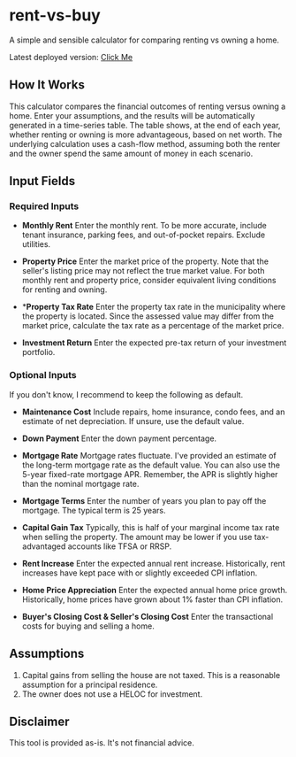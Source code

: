 # rent-vs-buy
A simple and sensible calculator for comparing renting vs owning a home.

Latest deployed version: [Click Me](https://low-earth-orbit.github.io/rent-vs-buy/)

## How It Works
This calculator compares the financial outcomes of renting versus owning a home. Enter your assumptions, and the results will be automatically generated in a time-series table. The table shows, at the end of each year, whether renting or owning is more advantageous, based on net worth. The underlying calculation uses a cash-flow method, assuming both the renter and the owner spend the same amount of money in each scenario.

## Input Fields

### Required Inputs

- **Monthly Rent** Enter the monthly rent. To be more accurate, include tenant insurance, parking fees, and out-of-pocket repairs. Exclude utilities.

- **Property Price** Enter the market price of the property. Note that the seller's listing price may not reflect the true market value. For both monthly rent and property price, consider equivalent living conditions for renting and owning.

- ***Property Tax Rate** Enter the property tax rate in the municipality where the property is located. Since the assessed value may differ from the market price, calculate the tax rate as a percentage of the market price.

- **Investment Return** Enter the expected pre-tax return of your investment portfolio.

### Optional Inputs

If you don't know, I recommend to keep the following as default.

- **Maintenance Cost**  Include repairs, home insurance, condo fees, and an estimate of net depreciation. If unsure, use the default value.

- **Down Payment** Enter the down payment percentage.

- **Mortgage Rate** Mortgage rates fluctuate. I've provided an estimate of the long-term mortgage rate as the default value. You can also use the 5-year fixed-rate mortgage APR. Remember, the APR is slightly higher than the nominal mortgage rate.

- **Mortgage Terms** Enter the number of years you plan to pay off the mortgage. The typical term is 25 years.

- **Capital Gain Tax** Typically, this is half of your marginal income tax rate when selling the property. The amount may be lower if you use tax-advantaged accounts like TFSA or RRSP.

- **Rent Increase** Enter the expected annual rent increase. Historically, rent increases have kept pace with or slightly exceeded CPI inflation.

- **Home Price Appreciation** Enter the expected annual home price growth. Historically, home prices have grown about 1% faster than CPI inflation.

- **Buyer's Closing Cost & Seller's Closing Cost** Enter the transactional costs for buying and selling a home.

## Assumptions

 1. Capital gains from selling the house are not taxed. This is a reasonable assumption for a principal residence.
 2. The owner does not use a HELOC for investment.

## Disclaimer
This tool is provided as-is. It's not financial advice.
